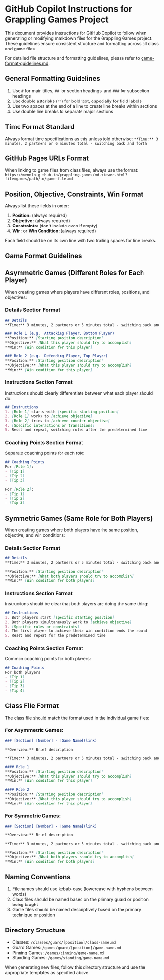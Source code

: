 # GitHub Copilot Instructions for Grappling Games Project

This document provides instructions for GitHub Copilot to follow when generating or modifying markdown files for the Grappling Games project. These guidelines ensure consistent structure and formatting across all class and game files.

For detailed file structure and formatting guidelines, please refer to [game-format-guidelines.md](game-format-guidelines.md).

## General Formatting Guidelines

1. Use `#` for main titles, `##` for section headings, and `###` for subsection headings
2. Use double asterisks (`**`) for bold text, especially for field labels
3. Use two spaces at the end of a line to create line breaks within sections
4. Use double line breaks to separate major sections

## Time Format Standard

Always format time specifications as this unless told otherwise:
`**Time:** 3 minutes, 2 partners or 6 minutes total - switching back and forth`

## GitHub Pages URLs Format

When linking to game files from class files, always use the format:
`https://mennlo.github.io/grappling-games/md-viewer.html?file=games/path/to/game-file.md`

## Position, Objective, Constraints, Win Format

Always list these fields in order:
1. **Position:** (always required)
2. **Objective:** (always required)
3. **Constraints:** (don't include even if empty)
4. **Win:** or **Win Condition:** (always required)

Each field should be on its own line with two trailing spaces for line breaks.

## Game Format Guidelines

## Asymmetric Games (Different Roles for Each Player)
When creating games where players have different roles, positions, and objectives:

### Details Section Format
```markdown
## Details
**Time:** 3 minutes, 2 partners or 6 minutes total - switching back and forth

### Role 1 (e.g., Attacking Player, Bottom Player)
**Position:** [Starting position description]  
**Objective:** [What this player should try to accomplish]  
**Win:** [Win condition for this player]

### Role 2 (e.g., Defending Player, Top Player)
**Position:** [Starting position description]  
**Objective:** [What this player should try to accomplish]  
**Win:** [Win condition for this player]
```

### Instructions Section Format
Instructions should clearly differentiate between what each player should do:
```markdown
## Instructions
1. [Role 1] starts with [specific starting position]
2. [Role 1] works to [achieve objective]
3. [Role 2] tries to [achieve counter-objective]
4. [Specific interactions or transitions]
5. Reset and repeat, switching roles after the predetermined time
```

### Coaching Points Section Format
Separate coaching points for each role:
```markdown
## Coaching Points
For [Role 1]:
- [Tip 1]
- [Tip 2]
- [Tip 3]

For [Role 2]:
- [Tip 1]
- [Tip 2]
- [Tip 3]
```

## Symmetric Games (Same Role for Both Players)
When creating games where both players have the same position, objective, and win conditions:

### Details Section Format
```markdown
## Details
**Time:** 3 minutes, 2 partners or 6 minutes total - switching back and forth

**Position:** [Starting position description]  
**Objective:** [What both players should try to accomplish]  
**Win:** [Win condition for both players]
```

### Instructions Section Format
Instructions should be clear that both players are doing the same thing:
```markdown
## Instructions
1. Both players start [specific starting position]
2. Both players simultaneously work to [achieve objective]
3. [Specific rules or constraints]
4. The first player to achieve their win condition ends the round
5. Reset and repeat for the predetermined time
```

### Coaching Points Section Format
Common coaching points for both players:
```markdown
## Coaching Points
For both players:
- [Tip 1]
- [Tip 2]
- [Tip 3]
- [Tip 4]
```

## Class File Format
The class file should match the format used in the individual game files:

### For Asymmetric Games:
```markdown
### [Section] [Number] - [Game Name](link)

**Overview:** Brief description

**Time:** 3 minutes, 2 partners or 6 minutes total - switching back and forth

#### Role 1
**Position:** [Starting position description]  
**Objective:** [What this player should try to accomplish]  
**Win:** [Win condition for this player]  

#### Role 2
**Position:** [Starting position description]  
**Objective:** [What this player should try to accomplish]  
**Win:** [Win condition for this player]  
```

### For Symmetric Games:
```markdown
### [Section] [Number] - [Game Name](link)

**Overview:** Brief description

**Time:** 3 minutes, 2 partners or 6 minutes total - switching back and forth

**Position:** [Starting position description]  
**Objective:** [What both players should try to accomplish]  
**Win:** [Win condition for both players]  
```

## Naming Conventions

1. File names should use kebab-case (lowercase with hyphens between words)
2. Class files should be named based on the primary guard or position being taught
3. Game files should be named descriptively based on the primary technique or position

## Directory Structure

- Classes: `/classes/guard/[position]/class-name.md`
- Guard Games: `/games/guard/[position]/game-name.md`
- Pinning Games: `/games/pinning/game-name.md`
- Standing Games: `/games/standing/game-name.md`

When generating new files, follow this directory structure and use the appropriate templates as specified above.